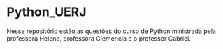 # Python_UERJ
Nesse repositório estão as questões do curso de Python ministrada pela professora Helena, professora Clemencia e o professor Gabriel.

